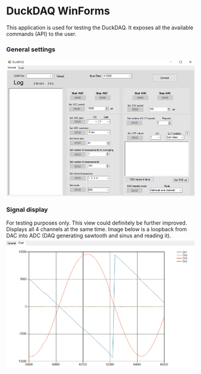 # DuckDAQ WinForms
This application is used for testing the DuckDAQ.
It exposes all the available commands (API) to the user.

### General settings
![alt text](./images/forms.png)

### Signal display
For testing purposes only. This view could definitely be further improved. Displays all 4 channels at the same time. Image below is a loopback from DAC into ADC (DAQ generating sawtooth and sinus and reading it).
![alt text](./images/forms-signal.png)

